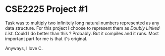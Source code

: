 # CSE2225 Project #1

Task was to multiply two infinitely long natural numbers represented as any data structure. For this project I choose to represent them as _Doubly Linked List_. Could I do better than this ? Probably. But it compiles and it runs. Most important part for me is that it's original.

Anyways, I love C.